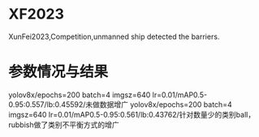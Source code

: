 # XF2023
XunFei2023,Competition,unmanned ship detected the barriers.

# 参数情况与结果
yolov8x/epochs=200 batch=4 imgsz=640 lr=0.01/mAP0.5-0.95:0.557/lb:0.45592/未做数据增广
yolov8x/epochs=200 batch=4 imgsz=640 lr=0.01/mAP0.5-0.95:0.561/lb:0.43762/针对数量少的类别ball，rubbish做了类别不平衡方式的增广
